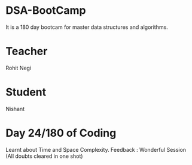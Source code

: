 # DSA-BootCamp
It is a 180 day bootcam for master data structures and algorithms.

# Teacher 
Rohit Negi

# Student
Nishant

# Day 24/180 of Coding

Learnt about Time and Space Complexity.
Feedback : Wonderful Session (All doubts cleared in one shot)
